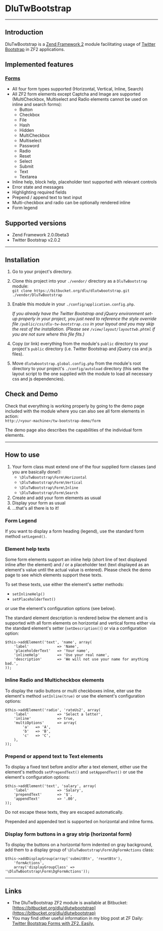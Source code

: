 DluTwBootstrap
==============

-------------------------------------------------

Introduction
------------

DluTwBootstrap is a [Zend Framework 2](http://framework.zend.com/zf2) module facilitating usage of [Twitter Bootstrap](http://twitter.github.com/bootstrap) in ZF2 applications.

Implemented features
--------------------

### [Forms](http://twitter.github.com/bootstrap/base-css.html#forms)

- All four form types supported (Horizontal, Vertical, Inline, Search)
- All ZF2 form elements except Captcha and Image are supported (MultiCheckbox, Multiselect and Radio elements cannot be used on inline and search forms):
    - Button
    - Checkbox
    - File
    - Hash
    - Hidden
    - MultiCheckbox
    - Multiselect
    - Password
    - Radio
    - Reset
    - Select
    - Submit
    - Text
    - Textarea
- Inline help, block help, placeholder text supported with relevant controls
- Error state and messages
- Highlighting required fields
- Prepend / append text to text input
- Multi-checkbox and radio can be optionally rendered inline
- Form legend

Supported versions
------------------

- Zend Framework 2.0.0beta3
- Twitter Bootstrap v2.0.2

--------------------------------------------------------------

Installation
------------

1.   Go to your project's directory.
2.   Clone this project into your `./vendor/` directory as a `DluTwBootstrap` module:  
     `git clone https://bitbucket.org/dlu/dlutwbootstrap.git ./vendor/DluTwBootstrap`
3.   Enable this module in your `./config/application.config.php`.

     *If you already have the Twitter Bootstrap and jQuery environment set-up properly in your project, you just need to reference the style override file `/public/css/dlu-tw-bootstrap.css` in your layout and you may skip the rest of the installation.
     (Please see `/view/layout/layouttwb.phtml` if you are not sure where this file fits.)*

4.   Copy (or link) everything from the module's `public` directory to your project's `public` directory (i.e. Twitter Bootstrap and jQuery css and js files).
5.   Move `dlutwbootstrap.global.config.php` from the module's root directory to your project's `./config/autoload` directory (this sets the layout script to the one supplied with the module to load all necessary css and js dependencies).

Check and Demo
--------------

Check that everything is working properly by going to the demo page included with the module where you can also see all form elements in action:  
`http://<your-machine>/tw-bootstrap-demo/form`

The demo page also describes the capabilities of the individual form elements.

-----------------------------------------------------------------------------------

How to use
----------

1.   Your form class must extend one of the four supplied form classes (and you are basically done!):
       - `\DluTwBootstrap\Form\Horizontal`
       - `\DluTwBootstrap\Form\Vertical`
       - `\DluTwBootstrap\Form\Inline`
       - `\DluTwBootstrap\Form\Search`
2.   Create and add your form elements as usual
3.   Display your form as usual
4.   ...that's all there is to it!

### Form Legend

If you want to display a form heading (legend), use the standard form method `setLegend()`.

### Element help texts

Some form elements support an inline help (short line of text displayed inline after the element) and / or a placeholder text (text displayed as an element's value until the actual value is entered). Please check the demo page to see which elements support these texts.

To set these texts, use either the element's setter methods:

- `setInlineHelp()`
- `setPlaceholderText()`

or use the element's configuration options (see below).

The standard element description is rendered below the element and is supported with all form elements on horizontal and vertical forms either via the standard element's setter (`setDescription()`) or via a configuration option:

    $this->addElement('text', 'name', array(
        'label'             => 'Name',
        'placeholderText'   => 'Your name',
        'inlineHelp'        => 'Use your real name',
        'description'       => 'We will not use your name for anything bad.',
    ));

### Inline Radio and Multicheckbox elements

To display the radio buttons or multi checkboxes inline, eiter use the element's method `setInline(true)` or use the element's configuration options:

    $this->addElement('radio', 'rateUs2', array(
        'label'             => 'Select a letter',
        'inline'            => true,
        'multiOptions'      => array(
            'a'   => 'A',
            'b'   => 'B',
            'c'   => 'C',
        ),
    ));

### Prepend or append text to Text elements

To display a fixed text before and/or after a text element, either use the element's methods `setPrependText()` and `setAppendText()` or use the element's configuration options:

    $this->addElement('text', 'salary', array(
        'label'             => 'Salary',
        'prependText'       => '$',
        'appendText'        => '.00',
    ));

Do not escape these texts, they are escaped automatically.

Prepended and appended text is supported on horizontal and inline forms.

### Display form buttons in a gray strip (horizontal form)

To display the buttons on a horizontal form indented on gray background, add them to a display group of `\DluTwBootstrap\Form\DgFormActions` class:

	$this->addDisplayGroup(array('submitBtn', 'resetBtn'),
		'formActions',
		array('displayGroupClass' => '\DluTwBootstrap\Form\DgFormActions'));
	
-----------------------------------------------------------------

Links
-----

- The DluTwBootstrap ZF2 module is available at Bitbucket: [https://bitbucket.org/dlu/dlutwbootstrap](https://bitbucket.org/dlu/dlutwbootstrap)
- You may find other useful information in my blog post at ZF Daily: [Twitter Bootstrap Forms with ZF2. Easily.](http://www.zfdaily.com/2012/04/twitter-bootstrap-forms-with-zf2-easily/) 
